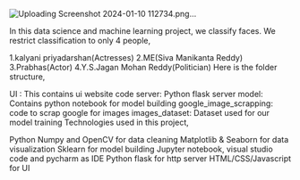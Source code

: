 ![Uploading Screenshot 2024-01-10 112734.png…]()

In this data science and machine learning project, we classify faces. We restrict classification to only 4 people,

1.kalyani priyadarshan(Actresses)
2.ME(Siva Manikanta Reddy)
3.Prabhas(Actor)
4.Y.S.Jagan Mohan Reddy(Politician)
Here is the folder structure,

UI : This contains ui website code
server: Python flask server
model: Contains python notebook for model building
google_image_scrapping: code to scrap google for images
images_dataset: Dataset used for our model training
Technologies used in this project,

Python
Numpy and OpenCV for data cleaning
Matplotlib & Seaborn for data visualization
Sklearn for model building
Jupyter notebook, visual studio code and pycharm as IDE
Python flask for http server
HTML/CSS/Javascript for UI
